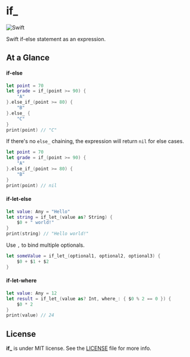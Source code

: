 if_
===

![Swift](https://img.shields.io/badge/Swift-2.1-orange.svg)

Swift if-else statement as an expression.


At a Glance
-----------

#### if-else

```swift
let point = 70
let grade = if_(point >= 90) {
    "A"
}.else_if_(point >= 80) {
    "B"
}.else_ {
    "C"
}
print(point) // "C"
```

If there's no `else_` chaining, the expression will return `nil` for else cases.

```swift
let point = 70
let grade = if_(point >= 90) {
    "A"
}.else_if_(point >= 80) {
    "B"
}
print(point) // nil
```


#### if-let-else

```swift
let value: Any = "Hello"
let string = if_let_(value as? String) {
    $0 + " world!"
}
print(string) // "Hello world!"
```

Use `,` to bind multiple optionals.

```swift
let someValue = if_let_(optional1, optional2, optional3) {
    $0 + $1 + $2
}
```


#### if-let-where

```swift
let value: Any = 12
let result = if_let_(value as? Int, where_: { $0 % 2 == 0 }) {
    $0 * 2
}
print(value) // 24
```


License
-------

**if_** is under MIT license. See the [LICENSE](LICENSE) file for more info.
